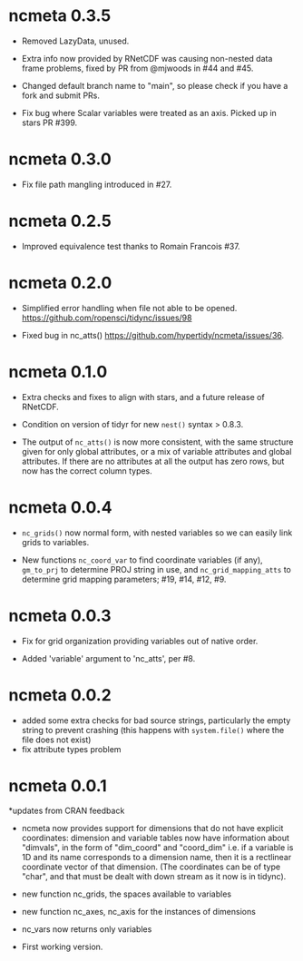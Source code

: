 # ncmeta 0.3.5

* Removed LazyData, unused. 

* Extra info now provided by RNetCDF was causing non-nested data frame problems,
fixed by PR from @mjwoods in #44 and #45.

* Changed default branch name to "main", so please check if you have a fork and submit PRs. 

* Fix bug where Scalar variables were treated as an axis. Picked up in stars PR #399. 

# ncmeta 0.3.0

* Fix file path mangling introduced in #27. 

# ncmeta 0.2.5 

* Improved equivalence test thanks to Romain Francois #37. 

# ncmeta 0.2.0

* Simplified error handling when file not able to be opened. https://github.com/ropensci/tidync/issues/98

* Fixed bug in nc_atts() https://github.com/hypertidy/ncmeta/issues/36. 

# ncmeta 0.1.0

* Extra checks and fixes to align with stars, and a future release of RNetCDF. 

* Condition on version of tidyr for new `nest()` syntax > 0.8.3. 

* The output of `nc_atts()` is now more consistent, with the same structure given for 
 only global attributes, or a mix of variable attributes and global attributes. If 
 there are no attributes at all the output has zero rows, but now has the correct 
 column types. 


# ncmeta 0.0.4

* `nc_grids()` now normal form, with nested variables so we can easily link grids to variables. 

* New functions `nc_coord_var` to find coordinate variables (if any), 
 `gm_to_prj` to determine PROJ string in use, and `nc_grid_mapping_atts` to 
  determine grid mapping parameters; #19, #14, #12, #9. 

# ncmeta 0.0.3

* Fix for grid organization providing variables out of native order. 

* Added 'variable' argument to 'nc_atts', per #8. 

# ncmeta 0.0.2

* added some extra checks for bad source strings, particularly the empty string
 to prevent crashing (this happens with `system.file()` where the file does not
 exist)
* fix attribute types problem

# ncmeta 0.0.1

*updates from CRAN feedback

* ncmeta now provides support for dimensions that do not have explicit 
 coordinates: dimension and variable tables now have information about 
 "dimvals", in the form of "dim_coord" and "coord_dim" i.e. if a variable 
 is 1D and its name corresponds to a dimension name, then it is a rectlinear 
 coordinate vector of that dimension. (The coordinates can be of type "char", 
 and that must be dealt with down stream as it now is in tidync).

* new function nc_grids, the spaces available to variables

* new function nc_axes, nc_axis for the instances of dimensions

* nc_vars now returns only variables

* First working version. 


